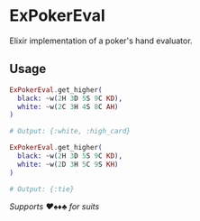 # ExPokerEval

Elixir implementation of a poker's hand evaluator.

## Usage

```elixir
ExPokerEval.get_higher(
  black: ~w(2H 3D 5S 9C KD),
  white: ~w(2C 3H 4S 8C AH)
)

# Output: {:white, :high_card}

ExPokerEval.get_higher(
  black: ~w(2H 3D 5S 9C KD),
  white: ~w(2D 3H 5C 9S KH)
)

# Output: {:tie}

```

_Supports ♥♠♦♣ for suits_
